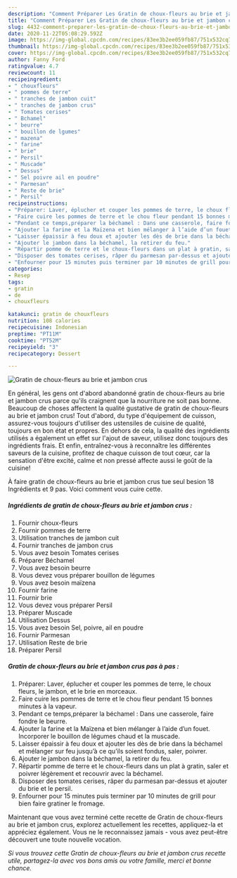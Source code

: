 ```yaml
---
description: "Comment Préparer Les Gratin de choux-fleurs au brie et jambon crus"
title: "Comment Préparer Les Gratin de choux-fleurs au brie et jambon crus"
slug: 4432-comment-preparer-les-gratin-de-choux-fleurs-au-brie-et-jambon-crus
date: 2020-11-22T05:08:29.592Z
image: https://img-global.cpcdn.com/recipes/83ee3b2ee059fb87/751x532cq70/gratin-de-choux-fleurs-au-brie-et-jambon-crus-photo-principale-de-la-recette.jpg
thumbnail: https://img-global.cpcdn.com/recipes/83ee3b2ee059fb87/751x532cq70/gratin-de-choux-fleurs-au-brie-et-jambon-crus-photo-principale-de-la-recette.jpg
cover: https://img-global.cpcdn.com/recipes/83ee3b2ee059fb87/751x532cq70/gratin-de-choux-fleurs-au-brie-et-jambon-crus-photo-principale-de-la-recette.jpg
author: Fanny Ford
ratingvalue: 4.7
reviewcount: 11
recipeingredient:
- " chouxfleurs"
- " pommes de terre"
- " tranches de jambon cuit"
- " tranches de jambon crus"
- " Tomates cerises"
- " Bchamel"
- " beurre"
- " bouillon de lgumes"
- " mazena"
- " farine"
- " brie"
- " Persil"
- " Muscade"
- " Dessus"
- " Sel poivre ail en poudre"
- " Parmesan"
- " Reste de brie"
- " Persil"
recipeinstructions:
- "Préparer: Laver, éplucher et couper les pommes de terre, le choux fleurs, le jambon, et le brie en morceaux."
- "Faire cuire les pommes de terre et le chou fleur pendant 15 bonnes minutes à la vapeur."
- "Pendant ce temps,préparer la béchamel : Dans une casserole, faire fondre le beurre."
- "Ajouter la farine et la Maïzena et bien mélanger à l’aide d’un fouet. Incorporer le bouillon de légumes chaud et la muscade."
- "Laisser épaissir à feu doux et ajouter les dès de brie dans la béchamel et mélanger sur feu jusqu’à ce qu’ils soient fondus, saler, poivrer."
- "Ajouter le jambon dans la béchamel, la retirer du feu."
- "Répartir pomme de terre et le choux-fleurs dans un plat à gratin, saler et poivrer légèrement et recouvrir avec la béchamel."
- "Disposer des tomates cerises, râper du parmesan par-dessus et ajouter du brie et le persil."
- "Enfourner pour 15 minutes puis terminer par 10 minutes de grill pour bien faire gratiner le fromage."
categories:
- Resep
tags:
- gratin
- de
- chouxfleurs

katakunci: gratin de chouxfleurs 
nutrition: 108 calories
recipecuisine: Indonesian
preptime: "PT11M"
cooktime: "PT52M"
recipeyield: "3"
recipecategory: Dessert

---
```



![Gratin de choux-fleurs au brie et jambon crus](https://img-global.cpcdn.com/recipes/83ee3b2ee059fb87/751x532cq70/gratin-de-choux-fleurs-au-brie-et-jambon-crus-photo-principale-de-la-recette.jpg)

En général, les gens ont d'abord abandonné gratin de choux-fleurs au brie et jambon crus parce qu'ils craignent que la nourriture ne soit pas bonne. Beaucoup de choses affectent la qualité gustative de gratin de choux-fleurs au brie et jambon crus! Tout d'abord, du type d'équipement de cuisson, assurez-vous toujours d'utiliser des ustensiles de cuisine de qualité, toujours en bon état et propres. En dehors de cela, la qualité des ingrédients utilisés a également un effet sur l'ajout de saveur, utilisez donc toujours des ingrédients frais. Et enfin, entraînez-vous à reconnaître les différentes saveurs de la cuisine, profitez de chaque cuisson de tout cœur, car la sensation d'être excité, calme et non pressé affecte aussi le goût de la cuisine!

<!--inarticleads1-->

À faire gratin de choux-fleurs au brie et jambon crus tue seul besion 18 Ingrédients et 9 pas. Voici comment vous cuire cette.

##### Ingrédients de gratin de choux-fleurs au brie et jambon crus :

1. Fournir  choux-fleurs
1. Fournir  pommes de terre
1. Utilisation  tranches de jambon cuit
1. Fournir  tranches de jambon crus
1. Vous avez besoin  Tomates cerises
1. Préparer  Béchamel
1. Vous avez besoin  beurre
1. Vous devez vous préparer  bouillon de légumes
1. Vous avez besoin  maïzena
1. Fournir  farine
1. Fournir  brie
1. Vous devez vous préparer  Persil
1. Préparer  Muscade
1. Utilisation  Dessus
1. Vous avez besoin  Sel, poivre, ail en poudre
1. Fournir  Parmesan
1. Utilisation  Reste de brie
1. Préparer  Persil




<!--inarticleads2-->

##### Gratin de choux-fleurs au brie et jambon crus pas à pas :

1. Préparer: Laver, éplucher et couper les pommes de terre, le choux fleurs, le jambon, et le brie en morceaux.
1. Faire cuire les pommes de terre et le chou fleur pendant 15 bonnes minutes à la vapeur.
1. Pendant ce temps,préparer la béchamel : Dans une casserole, faire fondre le beurre.
1. Ajouter la farine et la Maïzena et bien mélanger à l’aide d’un fouet. Incorporer le bouillon de légumes chaud et la muscade.
1. Laisser épaissir à feu doux et ajouter les dès de brie dans la béchamel et mélanger sur feu jusqu’à ce qu’ils soient fondus, saler, poivrer.
1. Ajouter le jambon dans la béchamel, la retirer du feu.
1. Répartir pomme de terre et le choux-fleurs dans un plat à gratin, saler et poivrer légèrement et recouvrir avec la béchamel.
1. Disposer des tomates cerises, râper du parmesan par-dessus et ajouter du brie et le persil.
1. Enfourner pour 15 minutes puis terminer par 10 minutes de grill pour bien faire gratiner le fromage.




<!--inarticleads1-->

<p>
Maintenant que vous avez terminé cette recette de Gratin de choux-fleurs au brie et jambon crus, explorez actuellement les recettes, appliquez-la et appréciez également. Vous ne le reconnaissez jamais - vous avez peut-être découvert une toute nouvelle vocation.
</p>

<p>
<i>Si vous trouvez cette Gratin de choux-fleurs au brie et jambon crus recette utile, partagez-la avec vos bons amis ou votre famille, merci et bonne chance.</i>
</p>
